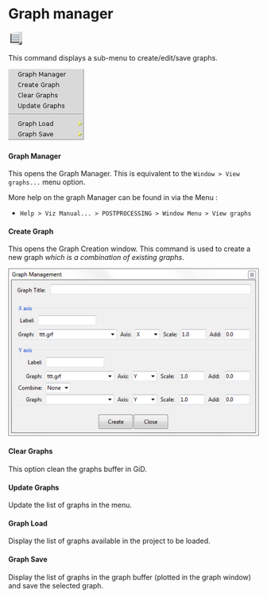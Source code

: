# Graph manager

![](img/post_graphs.png)  

This command displays a sub-menu to create/edit/save graphs.

![](img/p4_post_graphs_submenu.png "Graph manager sub-menu")

#### Graph Manager

This opens the Graph Manager. This is equivalent to the `Window > View graphs...` menu option. 

More help on the graph Manager can be found in via the Menu : 

 * `Help > Viz Manual... > POSTPROCESSING > Window Menu > View graphs`

#### Create Graph

This opens the Graph Creation window. This command is used to create a new graph *which is a combination of existing graphs*.

  ![](img/p4_post_graphs_create.png "Graph manager sub-menu")

#### Clear Graphs

This option clean the graphs buffer in GiD.

#### Update Graphs

Update the list of graphs in the menu.

#### Graph Load

Display the list of graphs available in the project to be loaded.

#### Graph Save

Display the list of graphs in the graph buffer (plotted in the graph window) and save the selected graph.